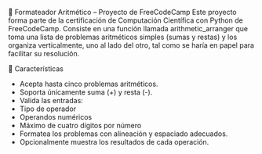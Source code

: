 🧮 Formateador Aritmético – Proyecto de FreeCodeCamp
Este proyecto forma parte de la certificación de Computación Científica con Python de FreeCodeCamp. Consiste en una función llamada arithmetic_arranger que toma una lista de problemas aritméticos simples (sumas y restas) y los organiza verticalmente, uno al lado del otro, tal como se haría en papel para facilitar su resolución.

📌 Características
- Acepta hasta cinco problemas aritméticos.
- Soporta únicamente suma (+) y resta (-).
- Valida las entradas:
- Tipo de operador
- Operandos numéricos
- Máximo de cuatro dígitos por número
- Formatea los problemas con alineación y espaciado adecuados.
- Opcionalmente muestra los resultados de cada operación.







